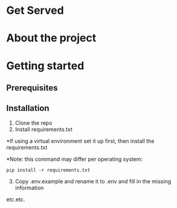 # Get Served

# About the project

# Getting started
## Prerequisites

## Installation
1. Clone the repo
2. Install requirements.txt

*If using a virtual environment set it up first, then install the requirements.txt

*Note: this command may differ per operating system:
```
pip install -r requirements.txt
```
3. Copy .env.example and rename it to .env and fill in the missing information 

etc.etc.
